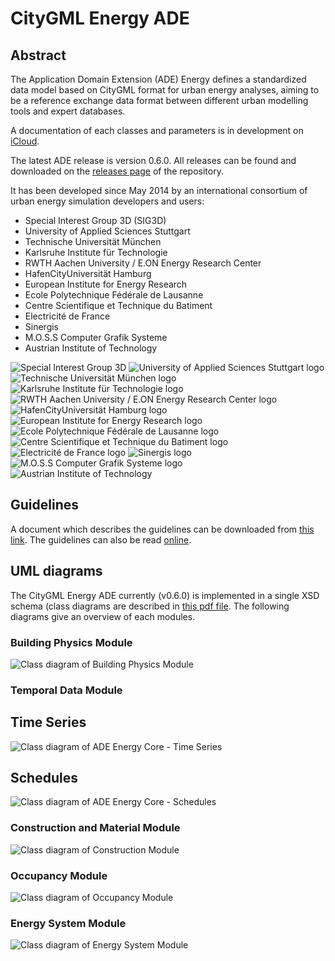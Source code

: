# CityGML Energy ADE

## Abstract
The Application Domain Extension (ADE) Energy defines a standardized data model based on CityGML format for urban energy analyses, aiming to be a reference exchange data format between different urban modelling tools and expert databases.

A documentation of each classes and parameters is in development on [iCloud](https://www.icloud.com/numbers/AwBWCAESEGokFkzrlOmbyLGSLf4aK1MaKml1UIi8WFdwYdhK0UTcW3yK1E1VdLPbAvkAdtkW6y9YHtsf7z8AYI2nqQMCUCAQEEICNf39VHMKgzmmsZDBWw4hJ1n2O0bfur2wdp6Xm6i0ZA#Definitionen).

The latest ADE release is version 0.6.0. All releases can be found and downloaded on the [releases page](https://github.com/cstb/citygml-energy/releases) of the repository.

It has been developed since May 2014 by an international consortium of urban energy simulation developers and users:
* Special Interest Group 3D (SIG3D)
* University of Applied Sciences Stuttgart
* Technische Universität München
* Karlsruhe Institute für Technologie
* RWTH Aachen University / E.ON Energy Research Center
* HafenCityUniversität Hamburg
* European Institute for Energy Research
* Ecole Polytechnique Fédérale de Lausanne
* Centre Scientifique et Technique du Batiment
* Electricité de France
* Sinergis
* M.O.S.S Computer Grafik Systeme
* Austrian Institute of Technology

![Special Interest Group 3D](./doc/logos/201309_SIG3D_Logo.png) ![University of Applied Sciences Stuttgart logo](./doc/logos/hft.jpg)  ![Technische Universität München logo](./doc/logos/tum.png)  ![Karlsruhe Institute für Technologie logo](./doc/logos/kit.jpg)
![RWTH Aachen University / E.ON Energy Research Center logo](./doc/logos/rwth_eon.jpg)  ![HafenCityUniversität Hamburg logo](./doc/logos/hcu.png)  ![European Institute for Energy Research logo](./doc/logos/eifer.png)
![Ecole Polytechnique Fédérale de Lausanne logo](./doc/logos/epfl.png)  ![Centre Scientifique et Technique du Batiment logo](./doc/logos/cstb.png)  ![Electricité de France logo](./doc/logos/edf.jpg)
![Sinergis logo](./doc/logos/sinergis.png)  ![M.O.S.S Computer Grafik Systeme logo](./doc/logos/moss.jpg)  ![Austrian Institute of Technology](./doc/logos/ait.jpg)

<!--
-->
## Guidelines
A document which describes the guidelines can be downloaded from [this link](./guidelines/Guidelines_EnergyADE.pdf). The guidelines can also be read [online](./guidelines/Guidelines_EnergyADE.md).

## UML diagrams
The CityGML Energy ADE currently (v0.6.0) is implemented in a single XSD schema (class diagrams are described in [this pdf file](./doc/UML-Diagrams_Energy-ADE.pdf). The following diagrams give an overview of each modules.
### Building Physics Module
![Class diagram of Building Physics Module](./guidelines/fig/class_geometry.png)
### Temporal Data Module
## Time Series
![Class diagram of ADE Energy Core - Time Series](./guidelines/fig/class_time.png)
## Schedules
![Class diagram of ADE Energy Core - Schedules](./guidelines/fig/class_schedules.png)
### Construction and Material Module
![Class diagram of Construction Module](./guidelines/fig/class_construction.png)
### Occupancy Module
![Class diagram of Occupancy Module](./guidelines/fig/class_occupancy.png)
### Energy System Module
![Class diagram of Energy System Module](./guidelines/fig/class_EnergySystem.png)



